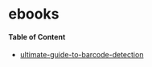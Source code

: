 ebooks
===========================

#### Table of Content

- [ultimate-guide-to-barcode-detection]()
